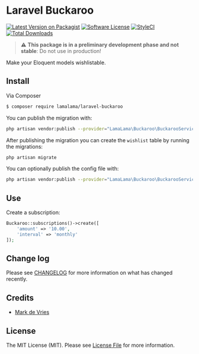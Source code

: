 # Laravel Buckaroo

[![Latest Version on Packagist](https://img.shields.io/packagist/v/lamalama/laravel-buckaroo.svg?style=flat-square)](https://packagist.org/packages/lamalama/laravel-buckaroo)
[![Software License](https://img.shields.io/badge/license-MIT-brightgreen.svg?style=flat-square)](LICENSE.md)
[![StyleCI](https://github.styleci.io/repos/268217938/shield?branch=master)](https://github.styleci.io/repos/268217938)
[![Total Downloads](https://img.shields.io/packagist/dt/lamalama/laravel-buckaroo.svg?style=flat-square)](https://packagist.org/packages/lamalama/laravel-buckaroo)

> :warning: **This package is in a preliminary development phase and not stable**: Do not use in production!

Make your Eloquent models wishlistable.

## Install

Via Composer

``` bash
$ composer require lamalama/laravel-buckaroo
```

You can publish the migration with:
```bash
php artisan vendor:publish --provider="LamaLama\Buckaroo\BuckarooServiceProvider" --tag="migrations"
```

After publishing the migration you can create the `wishlist` table by running the migrations:

```bash
php artisan migrate
```

You can optionally publish the config file with:
```bash
php artisan vendor:publish --provider="LamaLama\Buckaroo\BuckarooServiceProvider" --tag="config"
```

## Use

Create a subscription:

```php
Buckaroo::subscriptions()->create([
    'amount' => '10.00',
    'interval' => 'monthly'
]);
```

## Change log

Please see [CHANGELOG](CHANGELOG.md) for more information on what has changed recently.

## Credits

- [Mark de Vries](https://github.com/lamalamaMark)

## License

The MIT License (MIT). Please see [License File](LICENSE.md) for more information.
